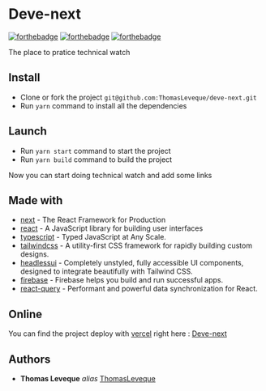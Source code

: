 # Deve-next

[![forthebadge](https://forthebadge.com/images/badges/built-with-love.svg)](http://forthebadge.com) [![forthebadge](https://forthebadge.com/images/badges/made-with-javascript.svg)](http://forthebadge.com) [![forthebadge](https://forthebadge.com/images/badges/for-you.svg)](https://forthebadge.com)

The place to pratice technical watch

## Install

- Clone or fork the project `git@github.com:ThomasLeveque/deve-next.git`
- Run `yarn` command to install all the dependencies

## Launch

- Run `yarn start` command to start the project
- Run `yarn build` command to build the project

Now you can start doing technical watch and add some links

## Made with

- [next](https://nextjs.org) - The React Framework
  for Production
- [react](https://reactjs.org) - A JavaScript library for building user interfaces
- [typescript](https://www.typescriptlang.org) - Typed JavaScript at Any Scale.
- [tailwindcss](https://tailwindcss.com/) - A utility-first CSS framework for rapidly building custom designs.
- [headlessui](https://headlessui.dev/) - Completely unstyled, fully accessible UI components, designed to integrate beautifully with Tailwind CSS.
- [firebase](https://firebase.google.com/) - Firebase helps you build and run successful apps.
- [react-query](https://react-query.tanstack.com/) - Performant and powerful data synchronization for React.

## Online

You can find the project deploy with [vercel](https://vercel.com) right here : [Deve-next](https://deve-next.vercel.app/)

## Authors

- **Thomas Leveque** _alias_ [ThomasLeveque](https://github.com/ThomasLeveque)
